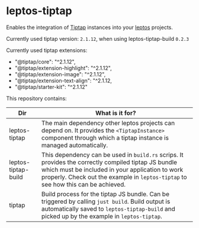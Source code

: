 # leptos-tiptap

Enables the integration of [Tiptap](https://tiptap.dev/) instances into your [leptos](https://leptos.dev/) projects.

Currently used tiptap version: `2.1.12`, when using leptos-tiptap-build `0.2.3`

Currently used tiptap extensions:

- "@tiptap/core": "^2.1.12",
- "@tiptap/extension-highlight": "^2.1.12",
- "@tiptap/extension-image": "^2.1.12",
- "@tiptap/extension-text-align": "^2.1.12,
- "@tiptap/starter-kit": "^2.1.12"

This repository contains:

| Dir                 | What is it for?                                                                                                                                                                                                                              |
|---------------------|----------------------------------------------------------------------------------------------------------------------------------------------------------------------------------------------------------------------------------------------|
| leptos-tiptap       | The main dependency other leptos projects can depend on. It provides the `<TiptapInstance>` component through which a tiptap instance is managed automatically.                                                                              |
| leptos-tiptap-build | This dependency can be used in `build.rs` scrips. It provides the correctly compiled tiptap JS bundle which must be included in your application to work properly. Check out the example in `leptos-tiptap` to see how this can be achieved. |
| tiptap              | Build process for the tiptap JS bundle. Can be triggered by calling `just build`. Build output is automatically saved to `leptos-tiptap-build` and picked up by the example in `leptos-tiptap`.                                              |
